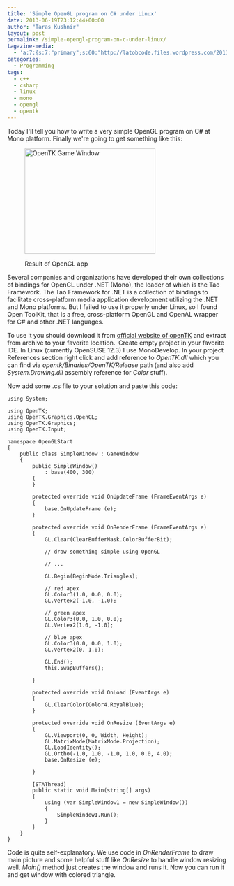 ```yaml
---
title: 'Simple OpenGL program on C# under Linux'
date: 2013-06-19T23:12:44+00:00
author: "Taras Kushnir"
layout: post
permalink: /simple-opengl-program-on-c-under-linux/
tagazine-media:
  - 'a:7:{s:7:"primary";s:60:"http://latobcode.files.wordpress.com/2013/06/opentk_test.png";s:6:"images";a:1:{s:60:"http://latobcode.files.wordpress.com/2013/06/opentk_test.png";a:6:{s:8:"file_url";s:60:"http://latobcode.files.wordpress.com/2013/06/opentk_test.png";s:5:"width";i:400;s:6:"height";i:322;s:4:"type";s:5:"image";s:4:"area";i:128800;s:9:"file_path";b:0;}}s:6:"videos";a:0:{}s:11:"image_count";i:1;s:6:"author";s:8:"20401582";s:7:"blog_id";s:8:"53632187";s:9:"mod_stamp";s:19:"2013-06-19 21:15:57";}'
categories:
  - Programming
tags:
  - c++
  - csharp
  - linux
  - mono
  - opengl
  - opentk
---
```

Today I'll tell you how to write a very simple OpenGL program on C# at Mono platform. Finally we're going to get something like this:<figure id="attachment_1031" class="thumbnail wp-caption aligncenter" style="width: 310px">

[<img class=" wp-image-1031 " src="http://code.jamming.com.ua/wp-content/uploads/2013/06/opentk_test.png?w=300" alt="OpenTK Game Window" width="300" height="241" srcset="http://code.jamming.com.ua/wp-content/uploads/2013/06/opentk_test.png 400w, http://code.jamming.com.ua/wp-content/uploads/2013/06/opentk_test-300x242.png 300w" sizes="(max-width: 300px) 100vw, 300px" />](http://code.jamming.com.ua/wp-content/uploads/2013/06/opentk_test.png)<figcaption class="caption wp-caption-text">Result of OpenGL app</figcaption></figure> 

<!--more-->

Several companies and organizations have developed their own collections of bindings for OpenGL under .NET (Mono), the leader of which is the Tao Framework. The Tao Framework for .NET is a collection of bindings to facilitate cross-platform media application development utilizing the .NET and Mono platforms. But I failed to use it properly under Linux, so I found Open ToolKit, that is a free, cross-platform OpenGL and OpenAL wrapper for C# and other .NET languages.

To use it you should download it from <a href="http://www.opentk.com/" target="_blank" class="broken_link">official website of openTK</a> and extract from archive to your favorite location.  Create empty project in your favorite IDE. In Linux (currently OpenSUSE 12.3) I use MonoDevelop. In your project References section right click and add reference to _OpenTK.dll_ which you can find via _opentk/Binaries/OpenTK/Release_ path (and also add _System.Drawing.dll_ assembly reference for _Color_ stuff).

Now add some .cs file to your solution and paste this code:

<pre><code class="language-c">using System;

using OpenTK;
using OpenTK.Graphics.OpenGL;
using OpenTK.Graphics;
using OpenTK.Input;

namespace OpenGLStart
{
	public class SimpleWindow : GameWindow
	{
		public SimpleWindow()
			: base(400, 300)
		{
		}

		protected override void OnUpdateFrame (FrameEventArgs e)
		{
			base.OnUpdateFrame (e);
		}

		protected override void OnRenderFrame (FrameEventArgs e)
		{
			GL.Clear(ClearBufferMask.ColorBufferBit);

			// draw something simple using OpenGL

			// ...

			GL.Begin(BeginMode.Triangles);

			// red apex
			GL.Color3(1.0, 0.0, 0.0);
			GL.Vertex2(-1.0, -1.0);

			// green apex
			GL.Color3(0.0, 1.0, 0.0);
			GL.Vertex2(1.0, -1.0);

			// blue apex
			GL.Color3(0.0, 0.0, 1.0);
			GL.Vertex2(0, 1.0);

			GL.End();
			this.SwapBuffers();

		}

		protected override void OnLoad (EventArgs e)
		{
			GL.ClearColor(Color4.RoyalBlue);
		}

		protected override void OnResize (EventArgs e)
		{
			GL.Viewport(0, 0, Width, Height);
			GL.MatrixMode(MatrixMode.Projection);
			GL.LoadIdentity();
			GL.Ortho(-1.0, 1.0, -1.0, 1.0, 0.0, 4.0);
			base.OnResize (e);

		}

		[STAThread]
		public static void Main(string[] args)
		{
			using (var SimpleWindow1 = new SimpleWindow())
			{
				SimpleWindow1.Run();
			}
		}
	}
}
</code></pre>

Code is quite self-explanatory. We use code in _OnRenderFrame_ to draw main picture and some helpful stuff like _OnResize_ to handle window resizing well. _Main()_ method just creates the window and runs it. Now you can run it and get window with colored triangle.